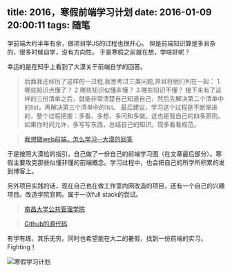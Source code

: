 title: 2016，寒假前端学习计划
date: 2016-01-09 20:00:11
tags: 随笔
---
学前端大约半年有余，做项目学JS的过程也很开心。
但是前端知识算是多且杂的，很多时候自学，没有方向性。
于是寒假之前就在想，学啥好呢？

幸运的是在知乎上看到了大漠关于前端自学的回答。
> 后面我还经历了这样的一过程,我思考过三类问题,并且将他们列在一起：
1.哪些知识点懂了？
2.哪些知识似懂非懂？
3.哪些知识不懂？
接下来有了这样的三份清单之后，就能非常清楚自己知道自己，然后先解决第二个清单中的list，再解决第三个清单中的list。
最后建议，学习这个过程是不断渐进的，整个过程把握：多看、多想、多问和多做。这也是我自己的四多原则。如果你时间允许，多写写东西，总结自己的知识。现多看看规范。

> [我想做web前端，怎么学习--大漠的回答](https://www.zhihu.com/question/29236821/answer/43823443)

于是按照大漠给的指引，自己做了一份自己的前端学习图（在文章最后部分）。寒假主要攻克那些似懂非懂的前端概念。学习过程中，也会把自己的所学所积累的发到博客上。

另外项目实践的话，现在自己也在做工作室内网改造的项目，还有一个自己的兴趣项目。改造学院官网。属于一次full stack的尝试。

> [南昌大学公共管理学院](http://www.ncuhr.win) 

> [Github的源代码](https://github.com/Lxxyx/NcuSpm)

有学有练，其乐无穷。同时也希望能在大二的暑假，找到一份前端的实习。
Fighting！

![寒假学习计划](http://7xoxxe.com1.z0.glb.clouddn.com/%E4%BC%BC%E6%87%82%E9%9D%9E%E6%87%82.png)